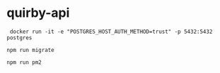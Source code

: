 # quirby-api

``` docker run -it -e "POSTGRES_HOST_AUTH_METHOD=trust" -p 5432:5432 postgres```

```npm run migrate```

```npm run pm2```